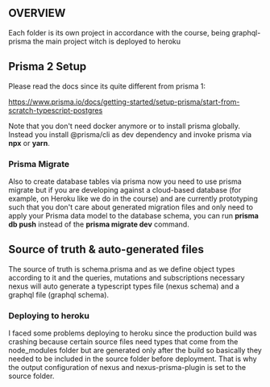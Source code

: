 ## OVERVIEW
Each folder is its own project in accordance with the course, being graphql-prisma the main project witch is deployed to heroku

## Prisma 2 Setup
Please read the docs since its quite different from prisma 1:

https://www.prisma.io/docs/getting-started/setup-prisma/start-from-scratch-typescript-postgres

Note that you don't need docker anymore or to install prisma globally. Instead you install @prisma/cli as dev dependency and invoke prisma via **npx** or **yarn**.

### Prisma Migrate
Also to create database tables via prisma now you need to use prisma migrate but if you are developing against a cloud-based database (for example, on Heroku like we do in the course) and are currently prototyping such that you don't care about generated migration files and only need to apply your Prisma data model to the database schema, you can run **prisma db push** instead of the **prisma migrate dev** command.

## Source of truth & auto-generated files
The source of truth is schema.prisma and as we define object types according to it and the queries, mutations and subscriptions necessary nexus will auto generate a typescript types file (nexus schema) and a graphql file (graphql schema).


### Deploying to heroku
I faced some problems deploying to heroku since the production build was crashing because certain source files need types that come from the node_modules folder but are generated only after the build so basically they needed to be included in the source folder before deployment. That is why the output configuration of nexus and nexus-prisma-plugin is set to the source folder. 